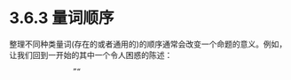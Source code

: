 # 3.6.3 量词顺序

整理不同种类量词\(存在的或者通用的\)的顺序通常会改变一个命题的意义。例如，让我们回到一开始的其中一个令人困惑的陈述：

                    ”“



